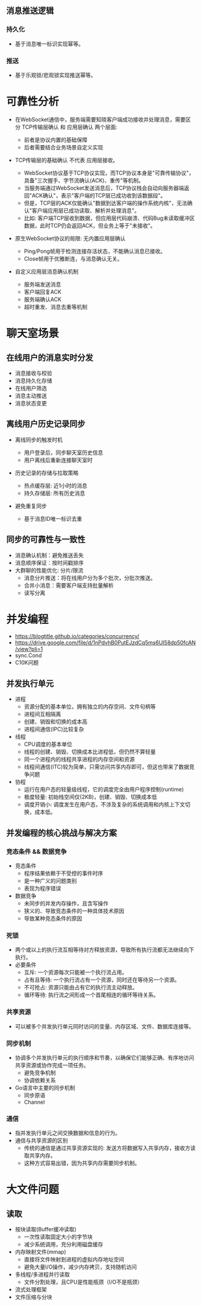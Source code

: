 ## 消息推送逻辑
### 持久化
- 基于消息唯一标识实现幂等。

### 推送
- 基于乐观锁/悲观锁实现推送幂等。


# 可靠性分析
- 在WebSocket通信中，服务端需要知晓客户端成功接收并处理消息，需要区分 TCP传输层确认 和 应用层确认 两个层面:
    - 前者是协议内置的基础保障
    - 后者需要结合业务场景自定义实现
- TCP传输层的基础确认 不代表 应用层接收。
    - WebSocket协议基于TCP协议实现，而TCP协议本身是"可靠传输协议"，具备"三次握手、字节流确认(ACK)、重传"等机制。
    - 当服务端通过WebSocket发送消息后，TCP协议栈会自动向服务器端返回"ACK确认"，表示"客户端的TCP层已成功收到该数据段"。
    - 但是，TCP层的ACK仅能确认"数据到达客户端的操作系统内核"，无法确认"客户端应用层已成功读取、解析并处理消息"。
    - 比如: 客户端TCP层收到数据，但应用层代码崩溃、代码Bug未读取缓冲区数据，此时TCP仍会返回ACK，但业务上等于"未接收"。

- 原生WebSocket协议的局限: 无内置应用层确认
    - Ping/Pong帧用于检测连接存活状态，不能确认消息已接收。
    - Close帧用于优雅断连，与消息确认无关。

- 自定义应用层消息确认机制
    - 服务端发送消息
    - 客户端回复ACK
    - 服务端确认ACK
    - 超时重发、消息去重等机制

# 聊天室场景
## 在线用户的消息实时分发
- 消息接收与校验
- 消息持久化存储
- 在线用户筛选
- 消息主动推送
- 消息状态变更

## 离线用户历史记录同步
- 离线同步的触发时机
    - 用户登录后，同步聊天室历史信息
    - 用户离线后重新连接聊天室时

- 历史记录的存储与拉取策略
    - 热点缓存层: 近1小时的消息
    - 持久存储层: 所有历史消息

- 避免重复同步
    - 基于消息ID唯一标识去重

## 同步的可靠性与一致性
- 消息确认机制：避免推送丢失
- 消息顺序保证：按时间戳排序
- 大群聊的性能优化: 分片/限流
    - 消息分片推送：将在线用户分为多个批次，分批次推送。
    - 合并小消息：需要客户端支持批量解析
    - 读写分离

# 并发编程
- https://blogtitle.github.io/categories/concurrency/
- https://drive.google.com/file/d/1nPdvhB0PutEJzdCq5ms6UI58dp50fcAN/view?pli=1
- sync.Cond
- C10K问题

## 并发执行单元
- 进程
    - 资源分配的基本单位，拥有独立的内存空间、文件句柄等
    - 进程间互相隔离
    - 创建、销毁和切换的成本高
    - 进程间通信(IPC)比较复杂
- 线程
    - CPU调度的基本单位
    - 线程的创建、销毁、切换成本比进程低，但仍然不算轻量
    - 同一个进程内的线程共享进程的内存空间和资源
    - 线程间通信(ITC)较为简单，只需访问共享内存即可，但这也带来了数据竞争问题
- 协程
    - 运行在用户态的轻量级线程，它的调度完全由用户程序控制(runtime)
    - 极度轻量: 初始栈空间仅(2KB)，创建、销毁、切换成本低
    - 调度开销小: 调度发生在用户态，不涉及复杂的系统调用和内核上下文切换，成本低。

## 并发编程的核心挑战与解决方案
### 竞态条件 && 数据竞争
- 竞态条件
    - 程序结果依赖于不受控的事件时序
    - 是一种广义的问题类别
    - 表现为程序错误
- 数据竞争
    - 未同步的并发内存操作，且含写操作
    - 狭义的、导致竞态条件的一种具体技术原因
    - 导致某种竞态条件的原因
### 死锁
- 两个或以上的执行流互相等待对方释放资源，导致所有执行流都无法继续向下执行。
- 必要条件
    - 互斥: 一个资源每次只能被一个执行流占用。
    - 占有且等待: 一个执行流占有一个资源，同时还在等待另一个资源。
    - 不可抢占: 资源只能由占有它的执行流主动释放。
    - 循环等待: 执行流之间形成一个首尾相连的循环等待关系。

### 共享资源
- 可以被多个并发执行单元同时访问的变量、内存区域、文件、数据库连接等。

### 同步机制
- 协调多个并发执行单元的执行顺序和节奏，以确保它们能够正确、有序地访问共享资源或协作完成一项任务。
    - 避免竞争机制
    - 协调依赖关系
- Go语言中主要的同步机制
    - 同步原语
    - Channel

### 通信
- 指并发执行单元之间交换数据和信息的行为。
- 通信与共享资源的区别
    - 传统的通信是通过共享资源实现的: 发送方将数据写入共享内存，接收方读取共享内存。
    - 这种方式容易出错，因为共享内存需要同步机制。

# 大文件问题
## 读取
- 按块读取(Buffer缓冲读取)
    - 一次性读取固定大小的字节块
    - 减少系统调用，充分利用磁盘缓存
- 内存映射文件(mmap)
    - 直接将文件映射到进程的虚拟内存地址空间
    - 避免大量I/O操作，减少内存拷贝，支持随机访问
- 多线程/多进程并行读取
    - 文件分割处理，且CPU是性能瓶颈（I/O不是瓶颈）
- 流式处理框架
- 文件压缩与分块